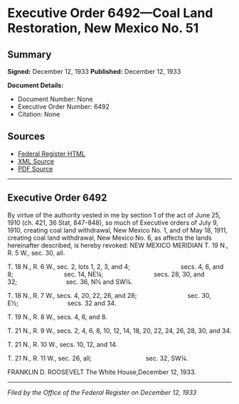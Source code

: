 # Executive Order 6492—Coal Land Restoration, New Mexico No. 51

## Summary

**Signed:** December 12, 1933
**Published:** December 12, 1933

**Document Details:**
- Document Number: None
- Executive Order Number: 6492
- Citation: None

## Sources
- [Federal Register HTML](https://www.presidency.ucsb.edu/documents/executive-order-6492-coal-land-restoration-new-mexico-no-51)
- [XML Source](None)
- [PDF Source](None)

---

## Executive Order 6492

By virtue of the authority vested in me by section 1 of the act of June 25, 1910 (ch. 421, 36 Stat, 847-848), so much of Executive orders of July 9, 1910, creating coal land withdrawal, New Mexico No. 1, and of May 18, 1911, creating coal land withdrawal, New Mexico No. 6, as affects the lands hereinafter described, is hereby revoked:
NEW MEXICO MERIDIAN
T. 19 N., R. 5 W., sec. 30, all.

T. 18 N., R. 6 W., sec. 2, lots 1, 2, 3, and 4;                             secs. 4, 6, and 8;                             sec. 14, NE¼;                             secs. 28, 30, and 32;                            sec. 36, N½ and SW¼.

T. 18 N., R. 7 W., secs. 4, 20, 22, 26, and 28;                             sec. 30, E½;                            secs. 32 and 34.

T. 19 N., R. 8 W., secs. 4, 6, and 8.

T. 21 N., R. 9 W., secs. 2, 4, 6, 8, 10, 12, 14, 18, 20, 22, 24, 26, 28, 30, and 34.

T. 21 N., R. 10 W., secs. 10, 12, and 14.

T. 21 N., R. 11 W., sec. 26, all;                               sec. 32, SW¼.

FRANKLIN D. ROOSEVELT
The White House,December 12, 1933.

---

*Filed by the Office of the Federal Register on December 12, 1933*
